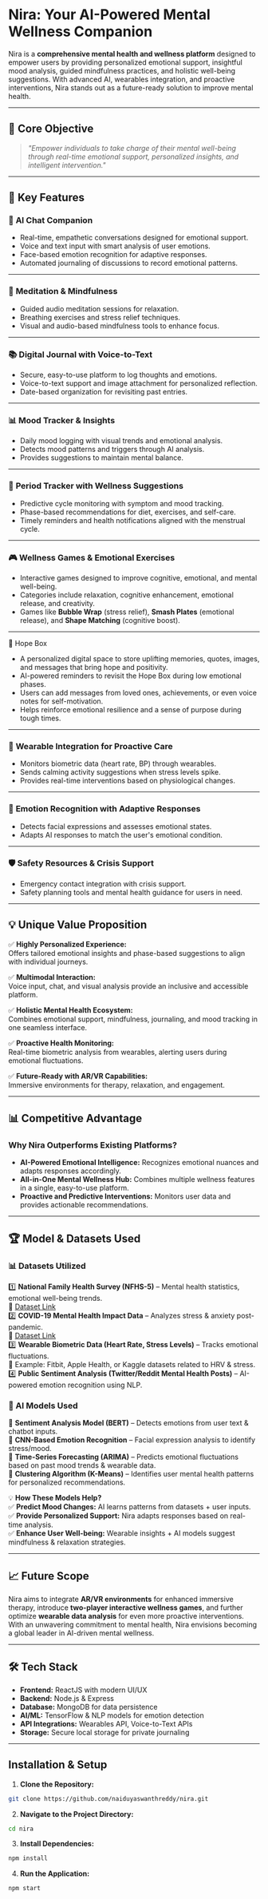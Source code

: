 #  **Nira: Your AI-Powered Mental Wellness Companion**

Nira is a **comprehensive mental health and wellness platform** designed to empower users by providing personalized emotional support, insightful mood analysis, guided mindfulness practices, and holistic well-being suggestions. With advanced AI, wearables integration, and proactive interventions, Nira stands out as a future-ready solution to improve mental health.

---

## 🎯 **Core Objective**
> _"Empower individuals to take charge of their mental well-being through real-time emotional support, personalized insights, and intelligent intervention."_

---

## 🚀 **Key Features**

### 🧠 **AI Chat Companion**
- Real-time, empathetic conversations designed for emotional support.
- Voice and text input with smart analysis of user emotions.
- Face-based emotion recognition for adaptive responses.
- Automated journaling of discussions to record emotional patterns.

---

### 🧘 **Meditation & Mindfulness**
- Guided audio meditation sessions for relaxation.
- Breathing exercises and stress relief techniques.
- Visual and audio-based mindfulness tools to enhance focus.

---

### 📚 **Digital Journal with Voice-to-Text**
- Secure, easy-to-use platform to log thoughts and emotions.
- Voice-to-text support and image attachment for personalized reflection.
- Date-based organization for revisiting past entries.

---

### 📊 **Mood Tracker & Insights**
- Daily mood logging with visual trends and emotional analysis.
- Detects mood patterns and triggers through AI analysis.
- Provides suggestions to maintain mental balance.

---

### 🌸 **Period Tracker with Wellness Suggestions**
- Predictive cycle monitoring with symptom and mood tracking.
- Phase-based recommendations for diet, exercises, and self-care.
- Timely reminders and health notifications aligned with the menstrual cycle.

---

### 🎮 **Wellness Games & Emotional Exercises**
- Interactive games designed to improve cognitive, emotional, and mental well-being.
- Categories include relaxation, cognitive enhancement, emotional release, and creativity.
- Games like **Bubble Wrap** (stress relief), **Smash Plates** (emotional release), and **Shape Matching** (cognitive boost).

---

💌 Hope Box
- A personalized digital space to store uplifting memories, quotes, images, and messages that bring hope and positivity.
- AI-powered reminders to revisit the Hope Box during low emotional phases.
- Users can add messages from loved ones, achievements, or even voice notes for self-motivation.
- Helps reinforce emotional resilience and a sense of purpose during tough times.

---

### 📡 **Wearable Integration for Proactive Care**
- Monitors biometric data (heart rate, BP) through wearables.
- Sends calming activity suggestions when stress levels spike.
- Provides real-time interventions based on physiological changes.

---

### 🎥 **Emotion Recognition with Adaptive Responses**
- Detects facial expressions and assesses emotional states.
- Adapts AI responses to match the user's emotional condition.

---

### 🛡️ **Safety Resources & Crisis Support**
- Emergency contact integration with crisis support.
- Safety planning tools and mental health guidance for users in need.

---

## 💡 **Unique Value Proposition**

✅ **Highly Personalized Experience:**  
Offers tailored emotional insights and phase-based suggestions to align with individual journeys.

✅ **Multimodal Interaction:**  
Voice input, chat, and visual analysis provide an inclusive and accessible platform.

✅ **Holistic Mental Health Ecosystem:**  
Combines emotional support, mindfulness, journaling, and mood tracking in one seamless interface.

✅ **Proactive Health Monitoring:**  
Real-time biometric analysis from wearables, alerting users during emotional fluctuations.

✅ **Future-Ready with AR/VR Capabilities:**  
Immersive environments for therapy, relaxation, and engagement.

---

## 📊 **Competitive Advantage**

### **Why Nira Outperforms Existing Platforms?**
- **AI-Powered Emotional Intelligence:** Recognizes emotional nuances and adapts responses accordingly.
- **All-in-One Mental Wellness Hub:** Combines multiple wellness features in a single, easy-to-use platform.
- **Proactive and Predictive Interventions:** Monitors user data and provides actionable recommendations.

---


## 🏆 **Model & Datasets Used**  

### **📊 Datasets Utilized**  
1️⃣ **National Family Health Survey (NFHS-5)** – Mental health statistics, emotional well-being trends.  
   🔗 [Dataset Link](https://www.kaggle.com/datasets/bhanupratapbiswas/national-family-health-survey-nfhs-2019-21)  
2️⃣ **COVID-19 Mental Health Impact Data** – Analyzes stress & anxiety post-pandemic.  
   🔗 [Dataset Link](https://www.kaggle.com/datasets/sudalairajkumar/covid19-in-india)  
3️⃣ **Wearable Biometric Data (Heart Rate, Stress Levels)** – Tracks emotional fluctuations.  
   🔗 Example: Fitbit, Apple Health, or Kaggle datasets related to HRV & stress.  
4️⃣ **Public Sentiment Analysis (Twitter/Reddit Mental Health Posts)** – AI-powered emotion recognition using NLP.  

### **🤖 AI Models Used**  
🔹 **Sentiment Analysis Model (BERT)** – Detects emotions from user text & chatbot inputs.  
🔹 **CNN-Based Emotion Recognition** – Facial expression analysis to identify stress/mood.  
🔹 **Time-Series Forecasting (ARIMA)** – Predicts emotional fluctuations based on past mood trends & wearable data.  
🔹 **Clustering Algorithm (K-Means)** – Identifies user mental health patterns for personalized recommendations.  

💡 **How These Models Help?**  
✅ **Predict Mood Changes:** AI learns patterns from datasets + user inputs.  
✅ **Provide Personalized Support:** Nira adapts responses based on real-time analysis.  
✅ **Enhance User Well-being:** Wearable insights + AI models suggest mindfulness & relaxation strategies.  

---


## 📈 **Future Scope**
Nira aims to integrate **AR/VR environments** for enhanced immersive therapy, introduce **two-player interactive wellness games**, and further optimize **wearable data analysis** for even more proactive interventions. With an unwavering commitment to mental health, Nira envisions becoming a global leader in AI-driven mental wellness.

---

## 🛠️ **Tech Stack**
- **Frontend:** ReactJS with modern UI/UX
- **Backend:** Node.js & Express
- **Database:** MongoDB for data persistence
- **AI/ML:** TensorFlow & NLP models for emotion detection
- **API Integrations:** Wearables API, Voice-to-Text APIs
- **Storage:** Secure local storage for private journaling

---

## **Installation & Setup**

1. **Clone the Repository:**
```bash
git clone https://github.com/naiduyaswanthreddy/nira.git
```
2. **Navigate to the Project Directory:**
```bash
cd nira
```
3. **Install Dependencies:**
```bash
npm install
```
4. **Run the Application:**
```bash
npm start
```


